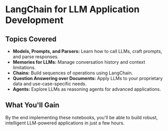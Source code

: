 # LangChain for LLM Application Development

## Topics Covered
- **Models, Prompts, and Parsers:** Learn how to call LLMs, craft prompts, and parse responses.
- **Memories for LLMs:** Manage conversation history and context limitations.
- **Chains:** Build sequences of operations using LangChain.
- **Question Answering over Documents:** Apply LLMs to your proprietary data and use-case-specific needs.
- **Agents:** Explore LLMs as reasoning agents for advanced applications.

## What You'll Gain
By the end implementing these notebooks, you'll be able to build robust, intelligent LLM-powered applications in just a few hours.
